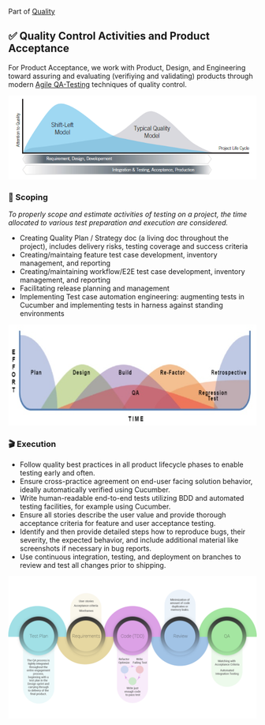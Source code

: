 Part of [Quality](/README.md)

## :white_check_mark: Quality Control Activities and Product Acceptance

For Product Acceptance, we work with Product, Design, and Engineering toward assuring and evaluating (verifiying and validating) 
products through modern [Agile QA-Testing](https://blog.testlodge.com/the-role-of-qa-in-agile/) techniques of quality control.

![Left-Shift](/images/shift_left_quality.png)

### :telescope: Scoping

_To properly scope and estimate activities of testing on a project, the time allocated to various test preparation 
and execution are considered._

- Creating Quality Plan / Strategy doc (a living doc throughout the project), includes delivery risks, testing coverage and success criteria
- Creating/maintaing feature test case development, inventory management, and reporting
- Creating/maintaining workflow/E2E test case development, inventory management, and reporting
- Facilitating release planning and management
- Implementing Test case automation engineering: augmenting tests in Cucumber and implementing tests in harness against standing environments

![agile-qa](/images/agile-qa.png)

### :clapper: Execution

- Follow quality best practices in all product lifecycle phases to enable testing early and often.
- Ensure cross-practice agreement on end-user facing solution behavior, ideally automatically verified using Cucumber.
- Write human-readable end-to-end tests utilizing BDD and automated testing facilities, for example using Cucumber.
- Ensure all stories describe the user value and provide thorough acceptance criteria for feature and user acceptance testing.
- Identify and then provide detailed steps how to reproduce bugs, their severity, the expected behavior, and include additional material like screenshots if necessary in bug reports.
- Use continuous integration, testing, and deployment on branches to review and test all changes prior to shipping.

![agile-qa-driven](/images/agile-qa-driven.png)
